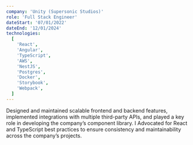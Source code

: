 ```yaml
---
company: 'Unity (Supersonic Studios)'
role: 'Full Stack Engineer'
dateStart: '07/01/2022'
dateEnd: '12/01/2024'
technologies:
  [
    'React',
    'Angular',
    'TypeScript',
    'AWS',
    'NestJS',
    'Postgres',
    'Docker',
    'Storybook',
    'Webpack',
  ]
---
```


Designed and maintained scalable frontend and backend features, implemented integrations with multiple third-party APIs, and played a key role in developing the company’s component library. I Advocated for React and TypeScript best practices to ensure consistency and maintainability across the company’s projects.
